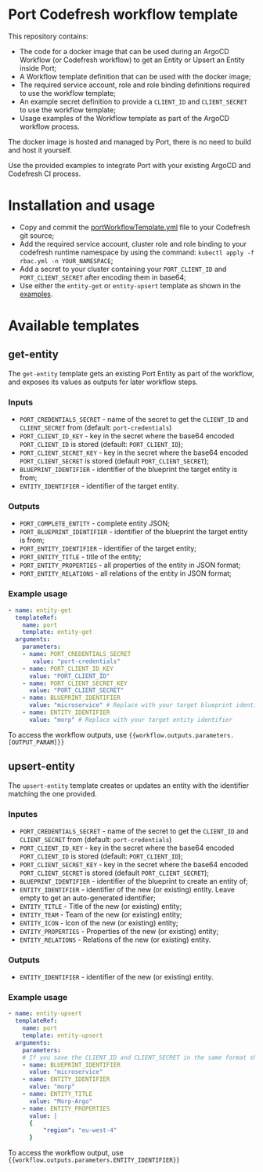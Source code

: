 # Port Codefresh workflow template

This repository contains:

- The code for a docker image that can be used during an ArgoCD Workflow (or Codefresh workflow) to get an Entity or Upsert an Entity inside Port;
- A Workflow template definition that can be used with the docker image;
- The required service account, role and role binding definitions required to use the workflow template;
- An example secret definition to provide a `CLIENT_ID` and `CLIENT_SECRET` to use the workflow template;
- Usage examples of the Workflow template as part of the ArgoCD workflow process.

The docker image is hosted and managed by Port, there is no need to build and host it yourself.

Use the provided examples to integrate Port with your existing ArgoCD and Codefresh CI process.

# Installation and usage

- Copy and commit the [portWorkflowTemplate.yml](./portWorkflowTemplate.yml) file to your Codefresh git source;
- Add the required service account, cluster role and role binding to your codefresh runtime namespace by using the command: `kubectl apply -f rbac.yml -n YOUR_NAMESPACE`;
- Add a secret to your cluster containing your `PORT_CLIENT_ID` and `PORT_CLIENT_SECRET` after encoding them in base64;
- Use either the `entity-get` or `entity-upsert` template as shown in the [examples](./examples/).

# Available templates

## get-entity

The `get-entity` template gets an existing Port Entity as part of the workflow, and exposes its values as outputs for later workflow steps.

### Inputs

- `PORT_CREDENTIALS_SECRET` - name of the secret to get the `CLIENT_ID` and `CLIENT_SECRET` from (default: `port-credentials`)
- `PORT_CLIENT_ID_KEY` - key in the secret where the base64 encoded `PORT_CLIENT_ID` is stored (default: `PORT_CLIENT_ID`);
- `PORT_CLIENT_SECRET_KEY` - key in the secret where the base64 encoded `PORT_CLIENT_SECRET` is stored (default `PORT_CLIENT_SECRET`);
- `BLUEPRINT_IDENTIFIER` - identifier of the blueprint the target entity is from;
- `ENTITY_IDENTIFIER` - identifier of the target entity.

### Outputs

- `PORT_COMPLETE_ENTITY` - complete entity JSON;
- `PORT_BLUEPRINT_IDENTIFIER` - identifier of the blueprint the target entity is from;
- `PORT_ENTITY_IDENTIFIER` - identifier of the target entity;
- `PORT_ENTITY_TITLE` - title of the entity;
- `PORT_ENTITY_PROPERTIES` - all properties of the entity in JSON format;
- `PORT_ENTITY_RELATIONS` - all relations of the entity in JSON format;

### Example usage

```yaml
- name: entity-get
  templateRef:
    name: port
    template: entity-get
  arguments:
    parameters:
    - name: PORT_CREDENTIALS_SECRET
       value: "port-credentials"
    - name: PORT_CLIENT_ID_KEY
      value: "PORT_CLIENT_ID"
    - name: PORT_CLIENT_SECRET_KEY
      value: "PORT_CLIENT_SECRET"
    - name: BLUEPRINT_IDENTIFIER
      value: "microservice" # Replace with your target blueprint identifier
    - name: ENTITY_IDENTIFIER
      value: "morp" # Replace with your target entity identifier
```

To access the workflow outputs, use `{{workflow.outputs.parameters.[OUTPUT_PARAM]}}`

## upsert-entity

The `upsert-entity` template creates or updates an entity with the identifier matching the one provided.

### Inputes

- `PORT_CREDENTIALS_SECRET` - name of the secret to get the `CLIENT_ID` and `CLIENT_SECRET` from (default: `port-credentials`)
- `PORT_CLIENT_ID_KEY` - key in the secret where the base64 encoded `PORT_CLIENT_ID` is stored (default: `PORT_CLIENT_ID`);
- `PORT_CLIENT_SECRET_KEY` - key in the secret where the base64 encoded `PORT_CLIENT_SECRET` is stored (default `PORT_CLIENT_SECRET`);
- `BLUEPRINT_IDENTIFIER` - identifier of the blueprint to create an entity of;
- `ENTITY_IDENTIFIER` - identifier of the new (or existing) entity. Leave empty to get an auto-generated identifier;
- `ENTITY_TITLE` - Title of the new (or existing) entity;
- `ENTITY_TEAM` - Team of the new (or existing) entity;
- `ENTITY_ICON` - Icon of the new (or existing) entity;
- `ENTITY_PROPERTIES` - Properties of the new (or existing) entity;
- `ENTITY_RELATIONS` - Relations of the new (or existing) entity.

### Outputs

- `ENTITY_IDENTIFIER` - identifier of the new (or existing) entity.

### Example usage

```yaml
- name: entity-upsert
  templateRef:
    name: port
    template: entity-upsert
  arguments:
    parameters:
    # If you save the CLIENT_ID and CLIENT_SECRET in the same format shown in the portCredentials.yml file, there is no need to provide PORT_CREDENTIALS_SECRET, PORT_CLIENT_ID_KEY, PORT_CLIENT_SECRET_KEY
    - name: BLUEPRINT_IDENTIFIER
      value: "microservice"
    - name: ENTITY_IDENTIFIER
      value: "morp"
    - name: ENTITY_TITLE
      value: "Morp-Argo"
    - name: ENTITY_PROPERTIES
      value: |
      {
          "region": "eu-west-4"
      }
```

To access the workflow output, use `{{workflow.outputs.parameters.ENTITY_IDENTIFIER}}`
